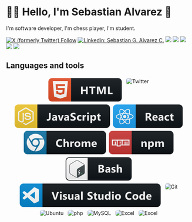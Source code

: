 # 👨‍💻 Hello, I'm Sebastian Alvarez 👋

I'm software developer,
I'm chess player, 
I'm student.

[![X (formerly Twitter) Follow](https://img.shields.io/twitter/follow/SebastianAlvaz?style=social)](https://twitter.com/SebastianAlvaz)
[![Linkedin: Sebastian G. Alvarez C.](https://img.shields.io/badge/-Sebastian_G._Alvarez_C.-blue?style=flat-square&logo=Linkedin&logoColor=white&link=https://www.linkedin.com/in/sebastian-g-alvarez-c-99744b20a/)](https://www.linkedin.com/in/sebastian-g-alvarez-c-99744b20a/)
[![](https://img.shields.io/badge/sebas206-red?style=flat-square&logo=codewars&logoColor=black)]([mailto:sebastianalvarezconcepcion@gmail.com](https://www.codewars.com/users/sebas206))
[![](https://img.shields.io/badge/sebastianalvarezconcepcion@gmail.com-white?style=flat-square&logo=gmail)](mailto:sebastianalvarezconcepcion@gmail.com)
[![](https://img.shields.io/badge/Sebas03-white?style=flat-square&logo=Lichess&logoColor=black)](https://lichess.org/@/Sebas03)
[![](https://img.shields.io/badge/viciousvariants7-chess.com-darkgreen?style=flat-square&logo=chess&logoColor=black)](https://www.chess.com/member/viciousvariants7)
[![](https://img.shields.io/badge/sebastianalvz.vercel.app-green?style=flat-square&logo=google&logoColor=white)](https://sebastianalvz.vercel.app/)

## Languages and tools

<p align="center">
 <img src="https://raw.githubusercontent.com/8bithemant/8bithemant/master/svg/dev/languages/html.svg" alt="Twitter" style="vertical-align:top; margin:4px">
 <img height="30" src="https://img.shields.io/badge/css-blue?style=flat-square&logo=css3" alt="Twitter" style="vertical-align:top; margin:4px; border-radius: 5px">
 <img src="https://raw.githubusercontent.com/8bithemant/8bithemant/master/svg/dev/languages/js.svg" alt="Twitter" style="vertical-align:top; margin:4px"><img src="https://raw.githubusercontent.com/8bithemant/8bithemant/master/svg/dev/frameworks/react.svg" alt="Twitter" style="vertical-align:top; margin:4px"><img src="https://raw.githubusercontent.com/8bithemant/8bithemant/master/svg/dev/misc/chrome.svg" alt="Twitter" style="vertical-align:top; margin:4px"><img src="https://raw.githubusercontent.com/8bithemant/8bithemant/master/svg/dev/services/npm.svg" alt="Twitter" style="vertical-align:top; margin:4px"><img src="https://raw.githubusercontent.com/8bithemant/8bithemant/master/svg/dev/tools/bash.svg" alt="Twitter" style="vertical-align:top; margin:4px"><img src="https://raw.githubusercontent.com/8bithemant/8bithemant/master/svg/dev/tools/visualstudio_code.svg" alt="Twitter" style="vertical-align:top; margin:4px">
 <img height="30" src="https://img.shields.io/badge/Git-white?style=flat-square&logo=git" alt="Git" style="vertical-align:top; margin:4px; border-radius: 5px">
  <img height="30" src="https://img.shields.io/badge/Ubuntu-black?style=flat-square&logo=ubuntu" alt="Ubuntu" style="vertical-align:top; margin:4px; border-radius: 5px">
  <img height="30" src="https://img.shields.io/badge/PHP-white?style=flat-square&logo=php" alt="php" style="vertical-align:top; margin:4px; border-radius: 5px">
    <img height="30" src="https://img.shields.io/badge/MySQL-black?style=flat-square&logo=mysql" alt="MySQL" style="vertical-align:top; margin:4px; border-radius: 5px">
    <img height="30" src="https://img.shields.io/badge/Excel-white?style=flat-square&logo=microsoftexcel&logoColor=darkgreen" alt="Excel" style="vertical-align:top; margin:4px; border-radius: 5px">
     <img height="30" src="https://img.shields.io/badge/Windows-white?style=flat-square&logo=windows10&logoColor=blue" alt="Excel" style="vertical-align:top; margin:4px; border-radius: 5px; ">


 
</p>
